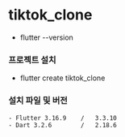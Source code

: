 # tiktok_clone

- flutter --version

### 프로젝트 설치

- flutter create tiktok_clone

### 설치 파일 및 버전

    - Flutter 3.16.9    /   3.3.10
    - Dart 3.2.6        /   2.18.6
